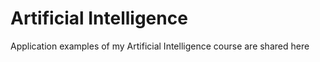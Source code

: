 # Artificial Intelligence
 Application examples of my Artificial Intelligence course are shared here
